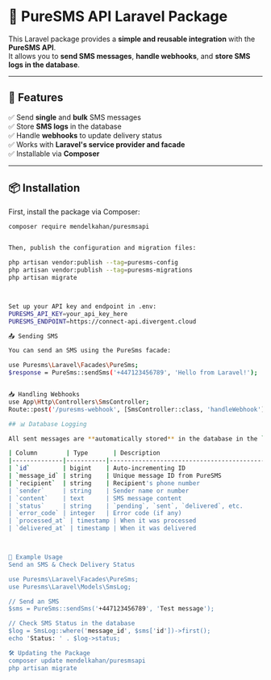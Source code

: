 # 📲 PureSMS API Laravel Package

This Laravel package provides a **simple and reusable integration** with the **PureSMS API**.  
It allows you to **send SMS messages**, **handle webhooks**, and **store SMS logs in the database**.

---

## 🚀 Features
✅ Send **single** and **bulk** SMS messages  
✅ Store **SMS logs** in the database  
✅ Handle **webhooks** to update delivery status  
✅ Works with **Laravel's service provider and facade**  
✅ Installable via **Composer**

---

## 📦 Installation

First, install the package via Composer:

```bash
composer require mendelkahan/puresmsapi


Then, publish the configuration and migration files:

php artisan vendor:publish --tag=puresms-config
php artisan vendor:publish --tag=puresms-migrations
php artisan migrate



Set up your API key and endpoint in .env:
PURESMS_API_KEY=your_api_key_here
PURESMS_ENDPOINT=https://connect-api.divergent.cloud

📤 Sending SMS

You can send an SMS using the PureSms facade:

use Puresms\Laravel\Facades\PureSms;
$response = PureSms::sendSms('+447123456789', 'Hello from Laravel!');


📥 Handling Webhooks
use App\Http\Controllers\SmsController;
Route::post('/puresms-webhook', [SmsController::class, 'handleWebhook']);

## 📊 Database Logging

All sent messages are **automatically stored** in the database in the `sms_logs` table.

| Column        | Type       | Description                                |
|--------------|-----------|--------------------------------------------|
| `id`         | bigint    | Auto-incrementing ID                      |
| `message_id` | string    | Unique message ID from PureSMS            |
| `recipient`  | string    | Recipient's phone number                  |
| `sender`     | string    | Sender name or number                     |
| `content`    | text      | SMS message content                       |
| `status`     | string    | `pending`, `sent`, `delivered`, etc.      |
| `error_code` | integer   | Error code (if any)                       |
| `processed_at` | timestamp | When it was processed                  |
| `delivered_at` | timestamp | When it was delivered                  |



🎯 Example Usage
Send an SMS & Check Delivery Status

use Puresms\Laravel\Facades\PureSms;
use Puresms\Laravel\Models\SmsLog;

// Send an SMS
$sms = PureSms::sendSms('+447123456789', 'Test message');

// Check SMS Status in the database
$log = SmsLog::where('message_id', $sms['id'])->first();
echo 'Status: ' . $log->status;

🛠️ Updating the Package
composer update mendelkahan/puresmsapi
php artisan migrate


